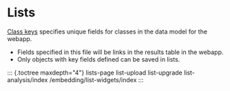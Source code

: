 # Lists

[Class keys](../properties/class-keys.md) specifies unique fields for classes in the data model for the webapp.

* Fields specified in this file will be links in the results table in the webapp.
* Only objects with key fields defined can be saved in lists.

::: {.toctree maxdepth="4"} lists-page list-upload list-upgrade list-analysis/index /embedding/list-widgets/index :::

